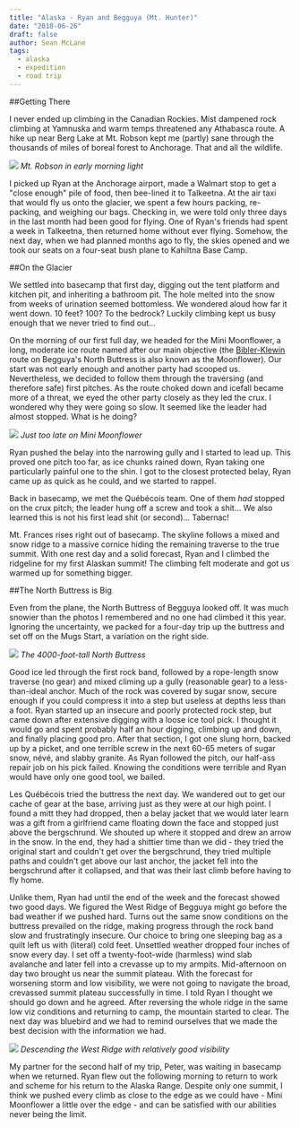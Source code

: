 ```yaml
---
title: "Alaska - Ryan and Begguya (Mt. Hunter)"
date: "2018-06-26"
draft: false
author: Sean McLane
tags:
  - alaska
  - expedition
  - road trip
---
```


##Getting There

I never ended up climbing in the Canadian Rockies. Mist dampened rock climbing at Yamnuska and warm temps threatened any Athabasca route. A hike up near Berg Lake at Mt. Robson kept me (partly) sane through the thousands of miles of boreal forest to Anchorage. That and all the wildlife.

![](robson.jpg)
*Mt. Robson in early morning light*

I picked up Ryan at the Anchorage airport, made a Walmart stop to get a "close enough" pile of food, then bee-lined it to Talkeetna. At the air taxi that would fly us onto the glacier, we spent a few hours packing, re-packing, and weighing our bags. Checking in, we were told only three days in the last month had been good for flying. One of Ryan's friends had spent a week in Talkeetna, then returned home without ever flying. Somehow, the next day, when we had planned months ago to fly, the skies opened and we took our seats on a four-seat bush plane to Kahiltna Base Camp.

##On the Glacier

We settled into basecamp that first day, digging out the tent platform and kitchen pit, and inheriting a bathroom pit. The hole melted into the snow from weeks of urination seemed bottomless. We wondered aloud how far it went down. 10 feet? 100? To the bedrock? Luckily climbing kept us busy enough that we never tried to find out...

On the morning of our first full day, we headed for the Mini Moonflower, a long, moderate ice route named after our main objective (the [Bibler-Klewin](https://www.mountainproject.com/route/108486270/the-moonflower-buttress-biblerklewin) route on Begguya's North Buttress is also known as the Moonflower). Our start was not early enough and another party had scooped us. Nevertheless, we decided to follow them through the traversing (and therefore safe) first pitches. As the route choked down and icefall became more of a threat, we eyed the other party closely as they led the crux. I wondered why they were going so slow. It seemed like the leader had almost stopped. What is he doing? 

![](mini-moon.jpg)
*Just too late on Mini Moonflower*

Ryan pushed the belay into the narrowing gully and I started to lead up. This proved one pitch too far, as ice chunks rained down, Ryan taking one particularly painful one to the shin. I got to the closest protected belay, Ryan came up as quick as he could, and we started to rappel. 

Back in basecamp, we met the Québécois team. One of them *had* stopped on the crux pitch; the leader hung off a screw and took a shit... We also learned this is not his first lead shit (or second)... Tabernac!

Mt. Frances rises right out of basecamp. The skyline follows a mixed and snow ridge to a massive cornice hiding the remaining traverse to the true summit. With one rest day and a solid forecast, Ryan and I climbed the ridgeline for my first Alaskan summit! The climbing felt moderate and got us warmed up for something bigger.

##The North Buttress is Big

Even from the plane, the North Buttress of Begguya looked off. It was much snowier than the photos I remembered and no one had climbed it this year. Ignoring the uncertainty, we packed for a four-day trip up the buttress and set off on the Mugs Start, a variation on the right side.

![](moon.jpg)
*The 4000-foot-tall North Buttress*

Good ice led through the first rock band, followed by a rope-length snow traverse (no gear) and mixed climing up a gully (reasonable gear) to a less-than-ideal anchor. Much of the rock was covered by sugar snow, secure enough if you could compress it into a step but useless at depths less than a foot. Ryan started up an insecure and poorly protected rock step, but came down after extensive digging with a loose ice tool pick. I thought it would go and spent probably half an hour digging, climbing up and down, and finally placing good pro. After that section, I got one slung horn, backed up by a picket, and one terrible screw in the next 60-65 meters of sugar snow, névé, and slabby granite. As Ryan followed the pitch, our half-ass repair job on his pick failed. Knowing the conditions were terrible and Ryan would have only one good tool, we bailed.

Les Québécois tried the buttress the next day. We wandered out to get our cache of gear at the base, arriving just as they were at our high point. I found a mitt they had dropped, then a belay jacket that we would later learn was a gift from a girlfriend came floating down the face and stopped just above the bergschrund. We shouted up where it stopped and drew an arrow in the snow. In the end, they had a shittier time than we did - they tried the original start and couldn't get over the bergschrund, they tried multiple paths and couldn't get above our last anchor, the jacket fell into the bergschrund after it collapsed, and that was their last climb before having to fly home.

Unlike them, Ryan had until the end of the week and the forecast showed two good days. We figured the West Ridge of Begguya might go before the bad weather if we pushed hard. Turns out the same snow conditions on the buttress prevailed on the ridge, making progress through the rock band slow and frustratingly insecure. Our choice to bring one sleeping bag as a quilt left us with (literal) cold feet. Unsettled weather dropped four inches of snow every day. I set off a twenty-foot-wide (harmless) wind slab avalanche and later fell into a crevasse up to my armpits. Mid-afternoon on day two brought us near the summit plateau. With the forecast for worsening storm and low visibility, we were not going to navigate the broad, crevassed summit plateau successfully in time. I told Ryan I thought we should go down and he agreed. After reversing the whole ridge in the same low viz conditions and returning to camp, the mountain started to clear. The next day was bluebird and we had to remind ourselves that we made the best decision with the information we had.

![](west-ridge.jpg)
*Descending the West Ridge with relatively good visibility*

My partner for the second half of my trip, Peter, was waiting in basecamp when we returned. Ryan flew out the following morning to return to work and scheme for his return to the Alaska Range. Despite only one summit, I think we pushed every climb as close to the edge as we could have - Mini Moonflower a little over the edge - and can be satisfied with our abilities never being the limit.
